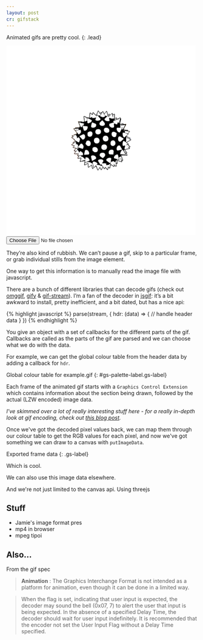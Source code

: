 ```yaml
---
layout: post
cr: gifstack
---
```


Animated gifs are pretty cool.
{: .lead}

<div id="gs-choose">
<img src="/img/example.gif" id="gs-file-preview" />
<input type="file" accept=".gif" id="gs-choose-file"/>
</div>

They’re also kind of rubbish. We can’t pause a gif, skip to a particular frame, or grab individual stills from the image element.

One way to get this information is to manually read the image file with javascript.

There are a bunch of different libraries that can decode gifs (check out [omggif](omggif), [gify](gify) & [gif-stream](gif-stream)). I’m a fan of the decoder in [jsgif](jsgif): it’s a bit awkward to install, pretty inefficient, and a bit dated, but has a nice api:

{% highlight javascript %}
parse(stream, {
  hdr: (data) => {
    // handle header data
  }
})
{% endhighlight %}

You give an object with a set of callbacks for the different parts of the gif.  Callbacks are called as the parts of the gif are parsed and we can choose what we do with the data.

For example, we can get the global colour table from the header data by adding a callback for `hdr`.

<canvas id="gs-palette"></canvas>
Global colour table for example.gif
{: #gs-palette-label.gs-label}

Each frame of the animated gif starts with a `Graphics Control Extension` which contains information about the section being drawn, followed by the actual (LZW encoded) image data.

_I've skimmed over a lot of really interesting stuff here - for a really in-depth look at gif encoding, check out [this blog post](bytebybyte)._

Once we've got the decoded pixel values back, we can map them through our colour table to get the RGB values for each pixel, and now we've got something we can draw to a canvas with `putImageData`.

<canvas id="gs-canvas" width="500" height="500"></canvas>
Exported frame data
{: .gs-label}

Which is cool.

We can also use this image data elsewhere.

And we're not just limited to the canvas api.  Using threejs

<canvas id="gs-three" width="500" height="500"></canvas>


## Stuff

* Jamie's image format pres
* mp4 in browser
* mpeg tipoi


## Also...

From the gif spec

> **Animation** : The Graphics Interchange Format is not intended as a platform for animation, even though it can be done in a limited way.


> When the flag is set, indicating that user input is expected, the decoder may sound the bell (0x07, 7) to alert the user that input is being expected. In the absence of a specified Delay Time, the decoder should wait for user input indefinitely. It is recommended that the encoder not set the User Input Flag without a Delay Time specified.


[animate_spec]: #
[jamie_pres]: #
[wo]: https://whiteoctober.co.uk
[tipoi]: #

[bytebybyte]: http://matthewflickinger.com/lab/whatsinagif/bits_and_bytes.asp

[jsgif]: http://slbkbs.org/jsgif/
[omggif]: https://github.com/deanm/omggif
[gify]: https://github.com/rfrench/gify
[gif-stream]: https://github.com/devongovett/gif-stream
[gifuct]: https://github.com/matt-way/gifuct-js
[gif.js]: https://github.com/jnordberg/gif.js


<!--
http://commandlinefanatic.com/cgi-bin/showarticle.cgi?article=art011
http://blog.pkh.me/p/21-high-quality-gif-with-ffmpeg.html
-->
